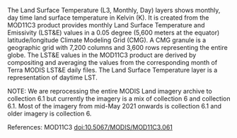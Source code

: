 The Land Surface Temperature (L3, Monthly, Day) layers shows monthly, day time land surface temperature in Kelvin (K). It is created from the MOD11C3 product provides monthly Land Surface Temperature and Emissivity (LST&E) values in a 0.05 degree (5,600 meters at the equator) latitude/longitude Climate Modeling Grid (CMG). A CMG granule is a geographic grid with 7,200 columns and 3,600 rows representing the entire globe. The LST&E values in the MOD11C3 product are derived by compositing and averaging the values from the corresponding month of Terra MODIS LST&E daily files. The Land Surface Temperature layer is a representation of daytime LST.

NOTE: We are reprocessing the entire MODIS Land imagery archive to collection 6.1 but currently the imagery is a mix of collection 6 and collection 6.1. Most of the imagery from mid-May 2021 onwards is collection 6.1 and older imagery is collection 6.

References: MOD11C3 [doi:10.5067/MODIS/MOD11C3.061](https://doi.org/10.5067/MODIS/MOD11C3.061)
